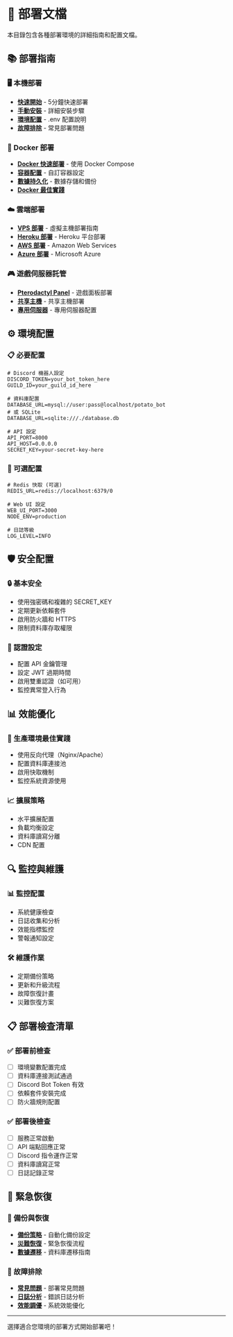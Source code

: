 # 🚀 部署文檔

本目錄包含各種部署環境的詳細指南和配置文檔。

## 📚 部署指南

### 🖥️ 本機部署
- **[快速開始](quick-start.md)** - 5分鐘快速部署
- **[手動安裝](manual-installation.md)** - 詳細安裝步驟
- **[環境配置](environment-setup.md)** - .env 配置說明
- **[故障排除](local-troubleshooting.md)** - 常見部署問題

### 🐳 Docker 部署
- **[Docker 快速部署](docker-quick.md)** - 使用 Docker Compose
- **[容器配置](docker-configuration.md)** - 自訂容器設定
- **[數據持久化](docker-volumes.md)** - 數據存儲和備份
- **[Docker 最佳實踐](docker-best-practices.md)**

### ☁️ 雲端部署
- **[VPS 部署](vps-deployment.md)** - 虛擬主機部署指南
- **[Heroku 部署](heroku-deployment.md)** - Heroku 平台部署
- **[AWS 部署](aws-deployment.md)** - Amazon Web Services
- **[Azure 部署](azure-deployment.md)** - Microsoft Azure

### 🎮 遊戲伺服器託管
- **[Pterodactyl Panel](pterodactyl.md)** - 遊戲面板部署
- **[共享主機](shared-hosting.md)** - 共享主機部署
- **[專用伺服器](dedicated-server.md)** - 專用伺服器配置

## ⚙️ 環境配置

### 📋 必要配置
```env
# Discord 機器人設定
DISCORD_TOKEN=your_bot_token_here
GUILD_ID=your_guild_id_here

# 資料庫配置
DATABASE_URL=mysql://user:pass@localhost/potato_bot
# 或 SQLite
DATABASE_URL=sqlite:///./database.db

# API 設定
API_PORT=8000
API_HOST=0.0.0.0
SECRET_KEY=your-secret-key-here
```

### 🔧 可選配置
```env
# Redis 快取 (可選)
REDIS_URL=redis://localhost:6379/0

# Web UI 設定
WEB_UI_PORT=3000
NODE_ENV=production

# 日誌等級
LOG_LEVEL=INFO
```

## 🛡️ 安全配置

### 🔒 基本安全
- 使用強密碼和複雜的 SECRET_KEY
- 定期更新依賴套件
- 啟用防火牆和 HTTPS
- 限制資料庫存取權限

### 🔑 認證設定
- 配置 API 金鑰管理
- 設定 JWT 過期時間
- 啟用雙重認證（如可用）
- 監控異常登入行為

## 📊 效能優化

### 🚀 生產環境最佳實踐
- 使用反向代理（Nginx/Apache）
- 配置資料庫連接池
- 啟用快取機制
- 監控系統資源使用

### 📈 擴展策略
- 水平擴展配置
- 負載均衡設定
- 資料庫讀寫分離
- CDN 配置

## 🔍 監控與維護

### 📊 監控配置
- 系統健康檢查
- 日誌收集和分析
- 效能指標監控
- 警報通知設定

### 🛠️ 維護作業
- 定期備份策略
- 更新和升級流程
- 故障恢復計畫
- 災難恢復方案

## 📋 部署檢查清單

### ✅ 部署前檢查
- [ ] 環境變數配置完成
- [ ] 資料庫連接測試通過
- [ ] Discord Bot Token 有效
- [ ] 依賴套件安裝完成
- [ ] 防火牆規則配置

### ✅ 部署後檢查
- [ ] 服務正常啟動
- [ ] API 端點回應正常
- [ ] Discord 指令運作正常
- [ ] 資料庫讀寫正常
- [ ] 日誌記錄正常

## 🚨 緊急恢復

### 💾 備份與恢復
- **[備份策略](backup-strategy.md)** - 自動化備份設定
- **[災難恢復](disaster-recovery.md)** - 緊急恢復流程
- **[數據遷移](data-migration.md)** - 資料庫遷移指南

### 🔧 故障排除
- **[常見問題](common-issues.md)** - 部署常見問題
- **[日誌分析](log-analysis.md)** - 錯誤日誌分析
- **[效能調優](performance-tuning.md)** - 系統效能優化

---

選擇適合您環境的部署方式開始部署吧！